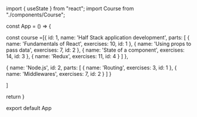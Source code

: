  import { useState } from "react";
import Course from "./components/Course";

 



const App = () => {


  const course =[{
    id: 1,
    name: 'Half Stack application development',
    parts: [
      {
        name: 'Fundamentals of React',
        exercises: 10,
        id: 1
      },
      {
        name: 'Using props to pass data',
        exercises: 7,
        id: 2
      },
      {
        name: 'State of a component',
        exercises: 14,
        id: 3
      },
       {
        name: 'Redux',
        exercises: 11,
        id: 4
      }
    ]
  },

{
  name: 'Node.js',
      id: 2,
      parts: [
        {
          name: 'Routing',
          exercises: 3,
          id: 1
        },
        {
          name: 'Middlewares',
          exercises: 7,
          id: 2
        }
      ]
}

] 



  return <Course course={course} />
}


export default App





